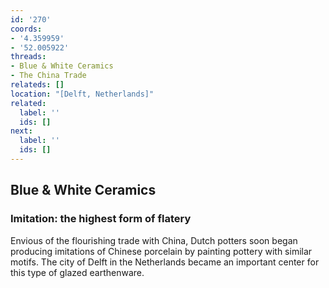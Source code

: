 ```yaml
---
id: '270'
coords:
- '4.359959'
- '52.005922'
threads:
- Blue & White Ceramics
- The China Trade
relateds: []
location: "[Delft, Netherlands]"
related:
  label: ''
  ids: []
next:
  label: ''
  ids: []
---
```


## Blue & White Ceramics

### Imitation: the highest form of flatery

Envious of the flourishing trade with China, Dutch potters soon began producing imitations of Chinese porcelain by painting pottery with similar motifs. The city of Delft in the Netherlands became an important center for this type of glazed earthenware.
